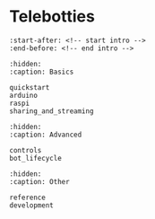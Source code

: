 # Telebotties

```{include} ../../README.md
:start-after: <!-- start intro -->
:end-before: <!-- end intro -->
```

```{toctree}
:hidden:
:caption: Basics

quickstart
arduino
raspi
sharing_and_streaming
```

```{toctree}
:hidden:
:caption: Advanced

controls
bot_lifecycle
```

```{toctree}
:hidden:
:caption: Other

reference
development
```